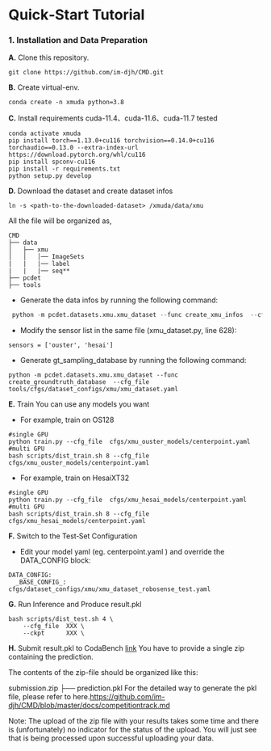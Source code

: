 # Quick‑Start Tutorial

### 1. Installation and Data Preparation
**A.** Clone this repository.
```shell
git clone https://github.com/im-djh/CMD.git
```
**B.** Create virtual-env.
```shell
conda create -n xmuda python=3.8
```

**C.** Install requirements
cuda-11.4、cuda-11.6、cuda-11.7 tested
```
conda activate xmuda
pip install torch==1.13.0+cu116 torchvision==0.14.0+cu116 torchaudio==0.13.0 --extra-index-url https://download.pytorch.org/whl/cu116
pip install spconv-cu116	
pip install -r requirements.txt
python setup.py develop
```

**D.** Download the dataset and create dataset infos

```
ln -s <path-to-the-downloaded-dataset> /xmuda/data/xmu
```
All the file will be organized as,
```
CMD
├── data
│   ├── xmu
│   │   │── ImageSets
|   |   |── label
|   |   |── seq**     
├── pcdet
├── tools
```

- Generate the data infos by running the following command: 


```python 
 python -m pcdet.datasets.xmu.xmu_dataset --func create_xmu_infos  --cfg_file tools/cfgs/dataset_configs/xmu/xmuda_dataset.yaml
```
- Modify the sensor list in the same file (xmu_dataset.py, line 628):
```
sensors = ['ouster', 'hesai']
```
- Generate gt_sampling_database by running the following command: 
```
python -m pcdet.datasets.xmu.xmu_dataset --func create_groundtruth_database  --cfg_file tools/cfgs/dataset_configs/xmu/xmu_dataset.yaml
```
**E.** Train  You can use any models you want
- For example, train on OS128

```
#single GPU
python train.py --cfg_file  cfgs/xmu_ouster_models/centerpoint.yaml
#multi GPU
bash scripts/dist_train.sh 8 --cfg_file cfgs/xmu_ouster_models/centerpoint.yaml 
```
- For example, train on HesaiXT32

```
#single GPU
python train.py --cfg_file  cfgs/xmu_hesai_models/centerpoint.yaml
#multi GPU
bash scripts/dist_train.sh 8 --cfg_file cfgs/xmu_hesai_models/centerpoint.yaml 
```

**F.** Switch to the Test‑Set Configuration

- Edit your model yaml (eg. centerpoint.yaml ) and override the DATA_CONFIG block:
```
DATA_CONFIG:
  _BASE_CONFIG_: cfgs/dataset_configs/xmu/xmu_dataset_robosense_test.yaml
```

**G.** Run Inference and Produce result.pkl
```
bash scripts/dist_test.sh 4 \
    --cfg_file  XXX \
    --ckpt      XXX \
```
**H.** Submit result.pkl to CodaBench
[link](https://www.codabench.org/competitions/7749/)
You have to provide a single zip containing the prediction.

The contents of the zip-file should be organized like this:

submission.zip
├── prediction.pkl
For the detailed way to generate the pkl file, please refer to here.https://github.com/im-djh/CMD/blob/master/docs/competitiontrack.md

Note: The upload of the zip file with your results takes some time and there is (unfortunately) no indicator for the status of the upload. You will just see that is being processed upon successful uploading your data.


